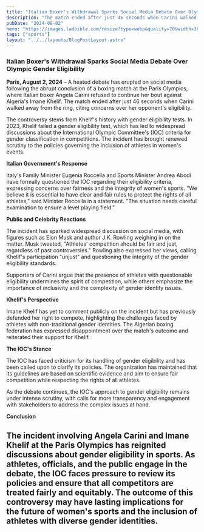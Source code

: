 ```yaml
---
title: "Italian Boxer's Withdrawal Sparks Social Media Debate Over Olympic Gender Eligibility"
description: "The match ended after just 46 seconds when Carini walked away from the ring, citing concerns over her opponent's eligibility."
pubDate: "2024-08-02"
hero: "https://images.ladbible.com/resize?type=webp&quality=70&width=3840&fit=contain&gravity=auto&url=https://images.ladbiblegroup.com/v3/assets/blta90d05ad41a54a71/blt1e4f8ac2b2cc5cf1/66ab734d385fb9accf42b7df/olympic-games-boxer.png"
tags: ["sports"]
layout: "../../layouts/BlogPostLayout.astro"
---
```

### Italian Boxer's Withdrawal Sparks Social Media Debate Over Olympic Gender Eligibility

**Paris, August 2, 2024** – A heated debate has erupted on social media following the abrupt conclusion of a boxing match at the Paris Olympics, where Italian boxer Angela Carini refused to continue her bout against Algeria's Imane Khelif. The match ended after just 46 seconds when Carini walked away from the ring, citing concerns over her opponent's eligibility.

The controversy stems from Khelif's history with gender eligibility tests. In 2023, Khelif failed a gender eligibility test, which has led to widespread discussions about the International Olympic Committee's (IOC) criteria for gender classification in competitions. The incident has brought renewed scrutiny to the policies governing the inclusion of athletes in women's events.

**Italian Government's Response**

Italy's Family Minister Eugenia Roccella and Sports Minister Andrea Abodi have formally questioned the IOC regarding their eligibility criteria, expressing concerns over fairness and the integrity of women's sports. "We believe it is essential to have clear and fair rules to protect the rights of all athletes," said Minister Roccella in a statement. "The situation needs careful examination to ensure a level playing field."

**Public and Celebrity Reactions**

The incident has sparked widespread discussion on social media, with figures such as Elon Musk and author J.K. Rowling weighing in on the matter. Musk tweeted, "Athletes' competition should be fair and just, regardless of past controversies." Rowling also expressed her views, calling Khelif's participation "unjust" and questioning the integrity of the gender eligibility standards.

Supporters of Carini argue that the presence of athletes with questionable eligibility undermines the spirit of competition, while others emphasize the importance of inclusivity and the complexity of gender identity issues.

**Khelif's Perspective**

Imane Khelif has yet to comment publicly on the incident but has previously defended her right to compete, highlighting the challenges faced by athletes with non-traditional gender identities. The Algerian boxing federation has expressed disappointment over the match's outcome and reiterated their support for Khelif.

**The IOC's Stance**

The IOC has faced criticism for its handling of gender eligibility and has been called upon to clarify its policies. The organization has maintained that its guidelines are based on scientific evidence and aim to ensure fair competition while respecting the rights of all athletes.

As the debate continues, the IOC's approach to gender eligibility remains under intense scrutiny, with calls for more transparency and engagement with stakeholders to address the complex issues at hand.

**Conclusion**

The incident involving Angela Carini and Imane Khelif at the Paris Olympics has reignited discussions about gender eligibility in sports. As athletes, officials, and the public engage in the debate, the IOC faces pressure to review its policies and ensure that all competitors are treated fairly and equitably. The outcome of this controversy may have lasting implications for the future of women's sports and the inclusion of athletes with diverse gender identities.
---